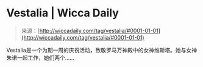<!--yml

category: 未分类

date: 2024-06-12 18:24:37

-->

# Vestalia | Wicca Daily

> 来源：[http://wiccadaily.com/tag/vestalia/#0001-01-01](http://wiccadaily.com/tag/vestalia/#0001-01-01)

Vestalia是一个为期一周的庆祝活动，致敬罗马万神殿中的女神维斯塔。她与女神朱诺一起工作，她们两个……
